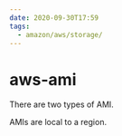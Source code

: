 ```yaml
---
date: 2020-09-30T17:59
tags:
  - amazon/aws/storage/
---
```


# aws-ami

There are two types of AMI. 

AMIs are local to a region.

